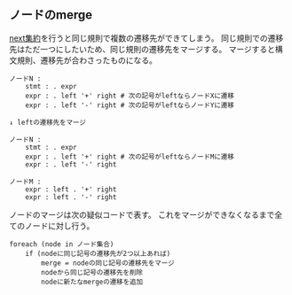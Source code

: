 ## ノードのmerge

[next集約](12.next集約の実行.md)を行うと同じ規則で複数の遷移先ができてしまう。
同じ規則での遷移先はただ一つにしたいため、同じ規則の遷移先をマージする。
マージすると構文規則、遷移先が合わさったものになる。

```
ノードN :
    stmt : . expr
    expr : . left '+' right # 次の記号がleftならノードXに遷移
    expr : . left '-' right # 次の記号がleftならノードYに遷移

↓ leftの遷移先をマージ

ノードN :
    stmt : . expr
    expr : . left '+' right # 次の記号がleftならノードMに遷移
    expr : . left '-' right

ノードM :
    expr : left . '+' right
    expr : left . '-' right
```

ノードのマージは次の疑似コードで表す。
これをマージができなくなるまで全てのノードに対し行う。

```
foreach (node in ノード集合)
    if (nodeに同じ記号の遷移先が2つ以上あれば)
        merge = nodeの同じ記号の遷移先をマージ
        nodeから同じ記号の遷移先を削除
        nodeに新たなmergeの遷移を追加
```

